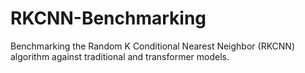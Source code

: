 # RKCNN-Benchmarking
Benchmarking the Random K Conditional Nearest Neighbor (RKCNN) algorithm against traditional and transformer models.
